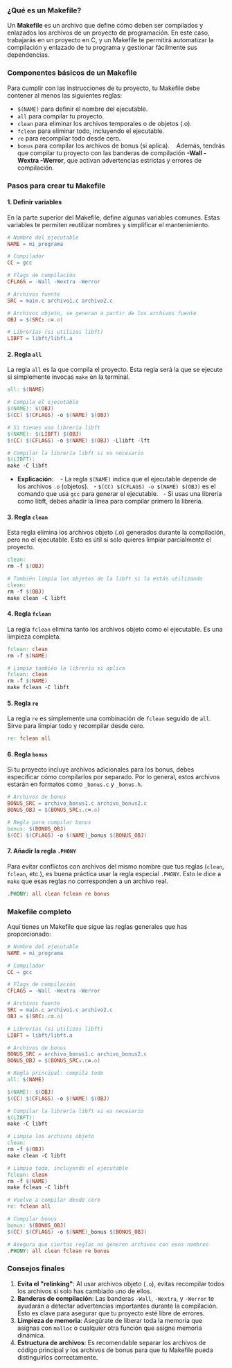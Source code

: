 ### ¿Qué es un Makefile?

Un **Makefile** es un archivo que define cómo deben ser compilados y enlazados los archivos de un proyecto de programación. En este caso, trabajarás en un proyecto en C, y un Makefile te permitirá automatizar la compilación y enlazado de tu programa y gestionar fácilmente sus dependencias.

### Componentes básicos de un Makefile

Para cumplir con las instrucciones de tu proyecto, tu Makefile debe contener al menos las siguientes reglas:

- `$(NAME)` para definir el nombre del ejecutable.
- `all` para compilar tu proyecto.
- `clean` para eliminar los archivos temporales o de objetos (.o).
- `fclean` para eliminar todo, incluyendo el ejecutable.
- `re` para recompilar todo desde cero.
- `bonus` para compilar los archivos de bonus (si aplica).
  
Además, tendrás que compilar tu proyecto con las banderas de compilación **-Wall -Wextra -Werror**, que activan advertencias estrictas y errores de compilación.

### Pasos para crear tu Makefile

#### 1. Definir variables

En la parte superior del Makefile, define algunas variables comunes. Estas variables te permiten reutilizar nombres y simplificar el mantenimiento.

```makefile
# Nombre del ejecutable
NAME = mi_programa

# Compilador
CC = gcc

# Flags de compilación
CFLAGS = -Wall -Wextra -Werror

# Archivos fuente
SRC = main.c archivo1.c archivo2.c

# Archivos objeto, se generan a partir de los archivos fuente
OBJ = $(SRC:.c=.o)

# Librerías (si utilizas libft)
LIBFT = libft/libft.a
```

#### 2. Regla `all`

La regla `all` es la que compila el proyecto. Esta regla será la que se ejecute si simplemente invocas `make` en la terminal.

```makefile
all: $(NAME)

# Compila el ejecutable
$(NAME): $(OBJ)
$(CC) $(CFLAGS) -o $(NAME) $(OBJ)

# Si tienes una librería libft
$(NAME): $(LIBFT) $(OBJ)
$(CC) $(CFLAGS) -o $(NAME) $(OBJ) -Llibft -lft

# Compilar la librería libft si es necesario
$(LIBFT):
make -C libft
```

- **Explicación**: 
  - La regla `$(NAME)` indica que el ejecutable depende de los archivos `.o` (objetos).
  - `$(CC) $(CFLAGS) -o $(NAME) $(OBJ)` es el comando que usa `gcc` para generar el ejecutable.
  - Si usas una librería como libft, debes añadir la línea para compilar primero la librería.

#### 3. Regla `clean`

Esta regla elimina los archivos objeto (.o) generados durante la compilación, pero no el ejecutable. Esto es útil si solo quieres limpiar parcialmente el proyecto.

```makefile
clean:
rm -f $(OBJ)

# También limpia los objetos de la libft si la estás utilizando
clean:
rm -f $(OBJ)
make clean -C libft
```

#### 4. Regla `fclean`

La regla `fclean` elimina tanto los archivos objeto como el ejecutable. Es una limpieza completa.

```makefile
fclean: clean
rm -f $(NAME)

# Limpia también la librería si aplica
fclean: clean
rm -f $(NAME)
make fclean -C libft
```

#### 5. Regla `re`

La regla `re` es simplemente una combinación de `fclean` seguido de `all`. Sirve para limpiar todo y recompilar desde cero.

```makefile
re: fclean all
```

#### 6. Regla `bonus`

Si tu proyecto incluye archivos adicionales para los bonus, debes especificar cómo compilarlos por separado. Por lo general, estos archivos estarán en formatos como `_bonus.c` y `_bonus.h`.

```makefile
# Archivos de bonus
BONUS_SRC = archivo_bonus1.c archivo_bonus2.c
BONUS_OBJ = $(BONUS_SRC:.c=.o)

# Regla para compilar bonus
bonus: $(BONUS_OBJ)
$(CC) $(CFLAGS) -o $(NAME)_bonus $(BONUS_OBJ)
```

#### 7. Añadir la regla `.PHONY`

Para evitar conflictos con archivos del mismo nombre que tus reglas (`clean`, `fclean`, etc.), es buena práctica usar la regla especial `.PHONY`. Esto le dice a `make` que esas reglas no corresponden a un archivo real.

```makefile
.PHONY: all clean fclean re bonus
```

### Makefile completo

Aquí tienes un Makefile que sigue las reglas generales que has proporcionado:

```makefile
# Nombre del ejecutable
NAME = mi_programa

# Compilador
CC = gcc

# Flags de compilación
CFLAGS = -Wall -Wextra -Werror

# Archivos fuente
SRC = main.c archivo1.c archivo2.c
OBJ = $(SRC:.c=.o)

# Librerías (si utilizas libft)
LIBFT = libft/libft.a

# Archivos de bonus
BONUS_SRC = archivo_bonus1.c archivo_bonus2.c
BONUS_OBJ = $(BONUS_SRC:.c=.o)

# Regla principal: compila todo
all: $(NAME)

$(NAME): $(OBJ)
$(CC) $(CFLAGS) -o $(NAME) $(OBJ)

# Compilar la librería libft si es necesario
$(LIBFT):
make -C libft

# Limpia los archivos objeto
clean:
rm -f $(OBJ)
make clean -C libft

# Limpia todo, incluyendo el ejecutable
fclean: clean
rm -f $(NAME)
make fclean -C libft

# Vuelve a compilar desde cero
re: fclean all

# Compilar bonus
bonus: $(BONUS_OBJ)
$(CC) $(CFLAGS) -o $(NAME)_bonus $(BONUS_OBJ)

# Asegura que ciertas reglas no generen archivos con esos nombres
.PHONY: all clean fclean re bonus
```

### Consejos finales

1. **Evita el "relinking"**: Al usar archivos objeto (`.o`), evitas recompilar todos los archivos si solo has cambiado uno de ellos.
2. **Banderas de compilación**: Las banderas `-Wall`, `-Wextra`, y `-Werror` te ayudarán a detectar advertencias importantes durante la compilación. Esto es clave para asegurar que tu proyecto esté libre de errores.
3. **Limpieza de memoria**: Asegúrate de liberar toda la memoria que asignas con `malloc` o cualquier otra función que asigne memoria dinámica.
4. **Estructura de archivos**: Es recomendable separar los archivos de código principal y los archivos de bonus para que tu Makefile pueda distinguirlos correctamente.
